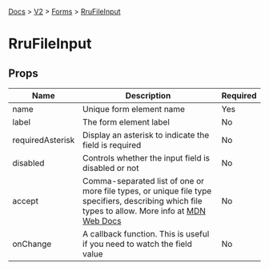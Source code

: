 [Docs](/) > [V2](/docs/v2/get-started) > [Forms](/docs/v2/components/RruForm) > [RruFileInput](/docs/v2/components/RruFileInput)

# RruFileInput

## Props

| Name             | Description                                                                                                                                                                                                            | Required |
| ---------------- | ---------------------------------------------------------------------------------------------------------------------------------------------------------------------------------------------------------------------- | -------- |
| name             | Unique form element name                                                                                                                                                                                               | Yes      |
| label            | The form element label                                                                                                                                                                                                 | No       |
| requiredAsterisk | Display an asterisk to indicate the field is required                                                                                                                                                                  | No       |
| disabled         | Controls whether the input field is disabled or not                                                                                                                                                                    | No       |
| accept           | Comma-separated list of one or more file types, or unique file type specifiers, describing which file types to allow. More info at [MDN Web Docs](https://developer.mozilla.org/en-US/docs/Web/HTML/Attributes/accept) | No       |
| onChange         | A callback function. This is useful if you need to watch the field value                                                                                                                                               | No       |
